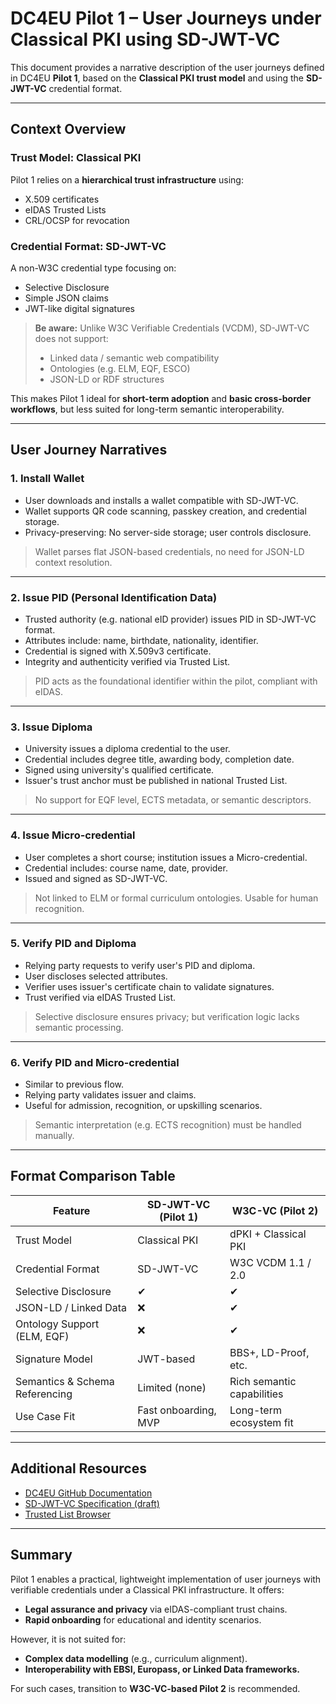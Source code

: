 # DC4EU Pilot 1 – User Journeys under Classical PKI using SD-JWT-VC

This document provides a narrative description of the user journeys defined in DC4EU **Pilot 1**, based on the **Classical PKI trust model** and using the **SD-JWT-VC** credential format.

---

## Context Overview

### Trust Model: Classical PKI

Pilot 1 relies on a **hierarchical trust infrastructure** using:

* X.509 certificates
* eIDAS Trusted Lists
* CRL/OCSP for revocation

### Credential Format: SD-JWT-VC

A non-W3C credential type focusing on:

* Selective Disclosure
* Simple JSON claims
* JWT-like digital signatures

> **Be aware:** Unlike W3C Verifiable Credentials (VCDM), SD-JWT-VC does not support:
>
> * Linked data / semantic web compatibility
> * Ontologies (e.g. ELM, EQF, ESCO)
> * JSON-LD or RDF structures

This makes Pilot 1 ideal for **short-term adoption** and **basic cross-border workflows**, but less suited for long-term semantic interoperability.

---

## User Journey Narratives

### 1. Install Wallet

* User downloads and installs a wallet compatible with SD-JWT-VC.
* Wallet supports QR code scanning, passkey creation, and credential storage.
* Privacy-preserving: No server-side storage; user controls disclosure.

> Wallet parses flat JSON-based credentials, no need for JSON-LD context resolution.

---

### 2. Issue PID (Personal Identification Data)

* Trusted authority (e.g. national eID provider) issues PID in SD-JWT-VC format.
* Attributes include: name, birthdate, nationality, identifier.
* Credential is signed with X.509v3 certificate.
* Integrity and authenticity verified via Trusted List.

> PID acts as the foundational identifier within the pilot, compliant with eIDAS.

---

### 3. Issue Diploma

* University issues a diploma credential to the user.
* Credential includes degree title, awarding body, completion date.
* Signed using university's qualified certificate.
* Issuer's trust anchor must be published in national Trusted List.

> No support for EQF level, ECTS metadata, or semantic descriptors.

---

### 4. Issue Micro-credential

* User completes a short course; institution issues a Micro-credential.
* Credential includes: course name, date, provider.
* Issued and signed as SD-JWT-VC.

> Not linked to ELM or formal curriculum ontologies. Usable for human recognition.

---

### 5. Verify PID and Diploma

* Relying party requests to verify user's PID and diploma.
* User discloses selected attributes.
* Verifier uses issuer's certificate chain to validate signatures.
* Trust verified via eIDAS Trusted List.

> Selective disclosure ensures privacy; but verification logic lacks semantic processing.

---

### 6. Verify PID and Micro-credential

* Similar to previous flow.
* Relying party validates issuer and claims.
* Useful for admission, recognition, or upskilling scenarios.

> Semantic interpretation (e.g. ECTS recognition) must be handled manually.

---

## Format Comparison Table

| Feature                        | SD-JWT-VC (Pilot 1)  | W3C-VC (Pilot 2)           |
| ------------------------------ | -------------------- | -------------------------- |
| Trust Model                    | Classical PKI        | dPKI + Classical PKI       |
| Credential Format              | SD-JWT-VC            | W3C VCDM 1.1 / 2.0         |
| Selective Disclosure           | ✔                    | ✔                          |
| JSON-LD / Linked Data          | ❌                    | ✔                          |
| Ontology Support (ELM, EQF)    | ❌                    | ✔                          |
| Signature Model                | JWT-based            | BBS+, LD-Proof, etc.       |
| Semantics & Schema Referencing | Limited (none)       | Rich semantic capabilities |
| Use Case Fit                   | Fast onboarding, MVP | Long-term ecosystem fit    |

---

## Additional Resources

* [DC4EU GitHub Documentation](https://github.com/dc4eu)
* [SD-JWT-VC Specification (draft)](https://datatracker.ietf.org/doc/draft-ietf-oauth-selective-disclosure-jwt/)
* [Trusted List Browser](https://webgate.ec.europa.eu/tl-browser/#/)

---

## Summary

Pilot 1 enables a practical, lightweight implementation of user journeys with verifiable credentials under a Classical PKI infrastructure. It offers:

* **Legal assurance and privacy** via eIDAS-compliant trust chains.
* **Rapid onboarding** for educational and identity scenarios.

However, it is not suited for:

* **Complex data modelling** (e.g., curriculum alignment).
* **Interoperability with EBSI, Europass, or Linked Data frameworks.**

For such cases, transition to **W3C-VC-based Pilot 2** is recommended.
